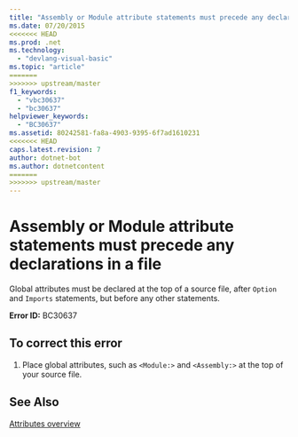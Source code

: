 ```yaml
---
title: "Assembly or Module attribute statements must precede any declarations in a file"
ms.date: 07/20/2015
<<<<<<< HEAD
ms.prod: .net
ms.technology: 
  - "devlang-visual-basic"
ms.topic: "article"
=======
>>>>>>> upstream/master
f1_keywords: 
  - "vbc30637"
  - "bc30637"
helpviewer_keywords: 
  - "BC30637"
ms.assetid: 80242581-fa8a-4903-9395-6f7ad1610231
<<<<<<< HEAD
caps.latest.revision: 7
author: dotnet-bot
ms.author: dotnetcontent
=======
>>>>>>> upstream/master
---
```

# Assembly or Module attribute statements must precede any declarations in a file
Global attributes must be declared at the top of a source file, after `Option` and `Imports` statements, but before any other statements.  
  
 **Error ID:** BC30637  
  
## To correct this error  
  
1.  Place global attributes, such as `<Module:>` and `<Assembly:>` at the top of your source file.  
  
## See Also  
 [Attributes overview](~/docs/visual-basic/programming-guide/concepts/attributes/index.md)  
 
